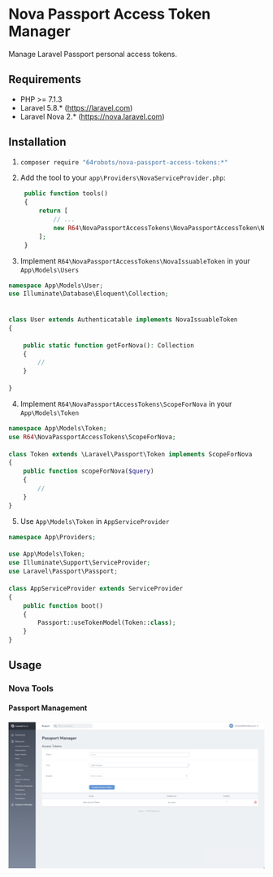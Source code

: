 # Nova Passport Access Token Manager
Manage Laravel Passport personal access tokens.

## Requirements
- PHP >= 7.1.3
- Laravel 5.8.* (https://laravel.com)
- Laravel Nova 2.* (https://nova.laravel.com)


## Installation
1. ```sh
   composer require "64robots/nova-passport-access-tokens:*"
   ```
   
2. Add the tool to your `app\Providers\NovaServiceProvider.php`:
   ```php
    public function tools()
    {
        return [
            // ...
            new R64\NovaPassportAccessTokens\NovaPassportAccessToken\NovaPassportAccessToken,
        ];
    }
   ```

3. Implement `R64\NovaPassportAccessTokens\NovaIssuableToken` in your `App\Models\Users`

```php
namespace App\Models\User;
use Illuminate\Database\Eloquent\Collection;


class User extends Authenticatable implements NovaIssuableToken
{

    public static function getForNova(): Collection 
    {
        //
    }

}
```

4. Implement `R64\NovaPassportAccessTokens\ScopeForNova` in your `App\Models\Token`

```php
namespace App\Models\Token;
use R64\NovaPassportAccessTokens\ScopeForNova;

class Token extends \Laravel\Passport\Token implements ScopeForNova
{
    public function scopeForNova($query)
    {
        //
    }
}
```

5. Use `App\Models\Token` in `AppServiceProvider`

```php
namespace App\Providers;

use App\Models\Token;
use Illuminate\Support\ServiceProvider;
use Laravel\Passport\Passport;

class AppServiceProvider extends ServiceProvider
{
    public function boot()
    {
        Passport::useTokenModel(Token::class);
    }
}
```

## Usage
### Nova Tools
#### Passport Management
<img width="1633" alt="Screen Shot 2019-08-22 at 4 55 38 PM" src="./screenshots/usage.png">
